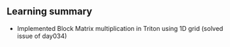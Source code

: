 ## Learning summary

- Implemented Block Matrix multiplication in Triton using 1D grid (solved issue of day034)